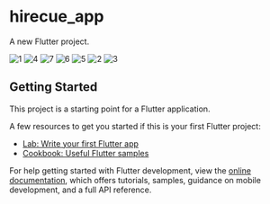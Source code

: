# hirecue_app

A new Flutter project.

![1](https://github.com/user-attachments/assets/9719e7da-513b-4de3-871b-8244e96d34bc)
![4](https://github.com/user-attachments/assets/103479df-d038-41b3-bca0-212c39dcb3e9)
![7](https://github.com/user-attachments/assets/5b114979-497c-4757-8fcb-532d531d695e)
![6](https://github.com/user-attachments/assets/43d47015-cdff-4994-8b99-79d256c92b3f)
![5](https://github.com/user-attachments/assets/ef29e804-7a41-47c4-a441-9c0142c63819)
![2](https://github.com/user-attachments/assets/dcad5c4d-1a0a-41fa-ad37-5035386a7861)
![3](https://github.com/user-attachments/assets/8c2374dd-887a-4c68-84e5-1c7a79c9befe)


## Getting Started

This project is a starting point for a Flutter application.

A few resources to get you started if this is your first Flutter project:

- [Lab: Write your first Flutter app](https://docs.flutter.dev/get-started/codelab)
- [Cookbook: Useful Flutter samples](https://docs.flutter.dev/cookbook)

For help getting started with Flutter development, view the
[online documentation](https://docs.flutter.dev/), which offers tutorials,
samples, guidance on mobile development, and a full API reference.
